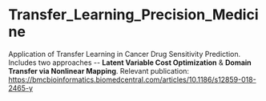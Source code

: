 # Transfer_Learning_Precision_Medicine
Application of Transfer Learning in Cancer Drug Sensitivity Prediction. Includes two approaches -- **Latent Variable Cost Optimization** &amp; **Domain Transfer via Nonlinear Mapping**.
Relevant publication: https://bmcbioinformatics.biomedcentral.com/articles/10.1186/s12859-018-2465-y
